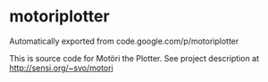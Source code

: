 # motoriplotter

Automatically exported from code.google.com/p/motoriplotter

This is source code for Motöri the Plotter. See project description at http://sensi.org/~svo/motori
